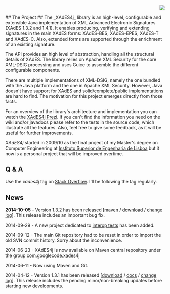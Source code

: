 <p align='right'><img src='https://xades4j.googlecode.com/svn/wiki/logo-02.png' /></p>
## The Project ##
The _XAdES4j_ library is an high-level, configurable and extensible Java implementation of XML Advanced Electronic Signatures (XAdES 1.3.2 and 1.4.1). It enables producing, verifying and extending signatures in the main XAdES forms: XAdES-BES, XAdES-EPES, XAdES-T and XAdES-C. Also, extended forms are supported through the enrichment of an existing signature.

The API provides an high level of abstraction, handling all the structural details of XAdES. The library relies on Apache XML Security for the core XML-DSIG processing and uses Guice to assemble the different configurable components.

There are multiple implementations of XML-DSIG, namely the one bundled with the Java platform and the one in Apache XML Security. However, Java doesn't have support for XAdES and solid/complete/public implementations are hard to find. The motivation for this project emerges directly from those facts.

For an overview of the library's architecture and implementation you can watch the [XAdES4j Prezi](http://prezi.com/06vyxbgohncv/xades4j-en/).
If you can't find the information you need on the wiki and/or javadocs please refer to the tests in the source code, which illustrate all the features. Also, feel free to give some feedback, as it will be useful for further improvements.

_XAdES4j_ started in 2009/10 as the final project of my Master's degree on Computer Engineering at [Instituto Superior de Engenharia de Lisboa](http://www.isel.pt) but it now is a personal project that will be improved overtime.

## Q & A ##

Use the _xades4j_ tag on [Stack Overflow](http://stackoverflow.com/questions/tagged/xades4j). I'll be following the tag regularly.

## News ##

**2014-10-05** - Version 1.3.2 has been released [[maven](http://search.maven.org/#search%7Cga%7C1%7Cg%3A%22com.googlecode.xades4j%22) / [download](https://drive.google.com/#folders/0B8VrIuiaQ0atTjlMZmNKX3hRdlk) /  [change log](https://code.google.com/p/xades4j/wiki/ChangeLog#1.3.2)]. This release includes an important bug fix.

2014-09-29 - A new project dedicated to [interop tests](https://code.google.com/p/xades4j/source/checkout?repo=interop) has been added.

2014-09-12 - The main Git repository had to be reset in order to import the old SVN commit history. Sorry about the inconvenience.

2014-06-23 - XAdES4j is now available on Maven central repository under the group [com.googlecode.xades4j](http://search.maven.org/#search%7Cga%7C1%7Ccom.googlecode.xades4j)

2014-06-11 - Now using Maven and Git.

2014-04-12 - Version 1.3.1 has been released [[download](https://drive.google.com/folderview?id=0B8VrIuiaQ0atRTJmVm45cU9xUFk) / [docs](http://xades4j.googlecode.com/svn/release/1.3.1/javadoc/index.html) / [change log](https://code.google.com/p/xades4j/wiki/ChangeLog#1.3.1)]. This release includes the pending minor/non-breaking updates before starting new developments.